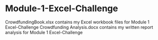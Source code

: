 # Module-1-Excel-Challenge
CrowdfundingBook.xlsx contains my Excel workbook files for Module 1 Excel-Challenge
Crowdfunding Analysis.docx contains my written report analysis for Module 1 Excel-Challenge
